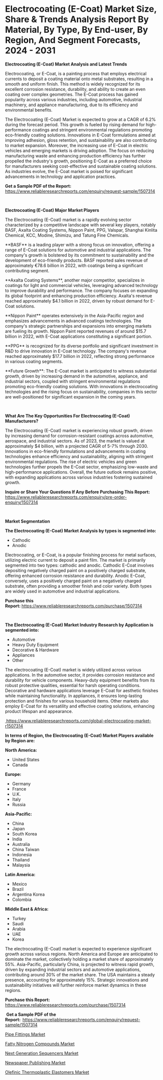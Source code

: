 <p><h1>Electrocoating (E-Coat) Market Size, Share & Trends Analysis Report By Material, By Type, By End-user, By Region, And Segment Forecasts, 2024 - 2031</h1></p><p><strong>Electrocoating (E-Coat) Market Analysis and Latest Trends</strong></p>
<p><p>Electrocoating, or E-Coat, is a painting process that employs electrical currents to deposit a coating material onto metal substrates, resulting in a smooth and uniform finish. This method is widely recognized for its excellent corrosion resistance, durability, and ability to create an even coating over complex geometries. The E-Coat process has gained popularity across various industries, including automotive, industrial machinery, and appliance manufacturing, due to its efficiency and environmental benefits.</p><p>The Electrocoating (E-Coat) Market is expected to grow at a CAGR of 6.2% during the forecast period. This growth is fueled by rising demand for high-performance coatings and stringent environmental regulations promoting eco-friendly coating solutions. Innovations in E-Coat formulations aimed at improving adhesion, gloss retention, and sustainability are also contributing to market expansion. Moreover, the increasing use of E-Coat in electric vehicles and emerging markets is driving adoption. The focus on reducing manufacturing waste and enhancing production efficiency has further propelled the industry's growth, positioning E-Coat as a preferred choice for manufacturers seeking cost-effective and sustainable coating solutions. As industries evolve, the E-Coat market is poised for significant advancements in technology and application practices.</p></p>
<p><strong>Get a Sample PDF of the Report:&nbsp;</strong> <a href="https://www.reliableresearchreports.com/enquiry/request-sample/1507314?utm_campaign=123&utm_medium=2&utm_source=Github&utm_content=ia&utm_term=18112024&utm_id=electrocoating-e-coat">https://www.reliableresearchreports.com/enquiry/request-sample/1507314</a></p>
<p>&nbsp;</p>
<p><strong>Electrocoating (E-Coat) Major Market Players</strong></p>
<p><p>The Electrocoating (E-Coat) market is a rapidly evolving sector characterized by a competitive landscape with several key players, notably BASF, Axalta Coating Systems, Nippon Paint, PPG, Valspar, Shanghai Kinlita Chemical, KCC, Modine, Shimizu, and Tatung Fine Chemicals. </p><p>**BASF** is a leading player with a strong focus on innovation, offering a range of E-Coat solutions for automotive and industrial applications. The company's growth is bolstered by its commitment to sustainability and the development of eco-friendly products. BASF reported sales revenue of approximately €78.6 billion in 2022, with coatings being a significant contributing segment.</p><p>**Axalta Coating Systems**, another major competitor, specializes in coatings for light and commercial vehicles, leveraging advanced technology to improve durability and performance. The company focuses on expanding its global footprint and enhancing production efficiency. Axalta's revenue reached approximately $4.1 billion in 2022, driven by robust demand for E-Coat solutions.</p><p>**Nippon Paint** operates extensively in the Asia-Pacific region and emphasizes advancements in advanced coatings technologies. The company's strategic partnerships and expansions into emerging markets are fueling its growth. Nippon Paint reported revenues of around $15.7 billion in 2022, with E-Coat applications constituting a significant portion.</p><p>**PPG** is recognized for its diverse portfolio and significant investment in R&D to drive innovation in E-Coat technology. The company's revenue reached approximately $17.7 billion in 2022, reflecting strong performance in various coating segments.</p><p>**Future Growth**: The E-Coat market is anticipated to witness substantial growth, driven by increasing demand in the automotive, appliance, and industrial sectors, coupled with stringent environmental regulations promoting eco-friendly coating solutions. With innovations in electrocoating technologies and the rising focus on sustainability, companies in this sector are well-positioned for significant expansion in the coming years.</p></p>
<p>&nbsp;</p>
<p><strong>What Are The Key Opportunities For Electrocoating (E-Coat) Manufacturers?</strong></p>
<p><p>The Electrocoating (E-Coat) market is experiencing robust growth, driven by increasing demand for corrosion-resistant coatings across automotive, aerospace, and industrial sectors. As of 2023, the market is valued at approximately $4 billion, with a projected CAGR of 5-7% through 2030. Innovations in eco-friendly formulations and advancements in coating technologies enhance efficiency and sustainability, aligning with stringent environmental regulations. The rise of electric vehicles and green technologies further propels the E-Coat sector, emphasizing low-waste and high-performance applications. Overall, the future outlook remains positive, with expanding applications across various industries fostering sustained growth.</p></p>
<p><strong>Inquire or Share Your Questions If Any Before Purchasing This Report:</strong> <a href="https://www.reliableresearchreports.com/enquiry/pre-order-enquiry/1507314?utm_campaign=123&utm_medium=2&utm_source=Github&utm_content=ia&utm_term=18112024&utm_id=electrocoating-e-coat">https://www.reliableresearchreports.com/enquiry/pre-order-enquiry/1507314</a></p>
<p>&nbsp;</p>
<p><strong>Market Segmentation</strong></p>
<p><strong>The Electrocoating (E-Coat) Market Analysis by types is segmented into:</strong></p>
<p><ul><li>Cathodic</li><li>Anodic</li></ul></p>
<p><p>Electrocoating, or E-Coat, is a popular finishing process for metal surfaces, utilizing electric current to deposit a paint film. The market is primarily segmented into two types: cathodic and anodic. Cathodic E-Coat involves depositing negatively charged paint on a positively charged substrate, offering enhanced corrosion resistance and durability. Anodic E-Coat, conversely, uses a positively charged paint on a negatively charged substrate, often providing a smoother finish and color variety. Both types are widely used in automotive and industrial applications.</p></p>
<p><strong>Purchase this Report:&nbsp;</strong><a href="https://www.reliableresearchreports.com/purchase/1507314?utm_campaign=123&utm_medium=2&utm_source=Github&utm_content=ia&utm_term=18112024&utm_id=electrocoating-e-coat">https://www.reliableresearchreports.com/purchase/1507314</a></p>
<p>&nbsp;</p>
<p><strong>The Electrocoating (E-Coat) Market Industry Research by Application is segmented into:</strong></p>
<p><ul><li>Automotive</li><li>Heavy Duty Equipment</li><li>Decorative & Hardware</li><li>Appliances</li><li>Other</li></ul></p>
<p><p>The electrocoating (E-Coat) market is widely utilized across various applications. In the automotive sector, it provides corrosion resistance and durability for vehicle components. Heavy-duty equipment benefits from its robust protective qualities, essential for harsh operating conditions. Decorative and hardware applications leverage E-Coat for aesthetic finishes while maintaining functionality. In appliances, it ensures long-lasting protection and finishes for various household items. Other markets also employ E-Coat for its versatility and effective coating solutions, enhancing product lifespan and appearance.</p></p>
<p><a href="https://www.reliableresearchreports.com/global-electrocoating-market-r1507314?utm_campaign=123&utm_medium=2&utm_source=Github&utm_content=ia&utm_term=18112024&utm_id=electrocoating-e-coat">&nbsp;https://www.reliableresearchreports.com/global-electrocoating-market-r1507314</a></p>
<p><strong>In terms of Region, the Electrocoating (E-Coat) Market Players available by Region are:</strong></p>
<p>
    <p> <strong> North America: </strong>
        <ul>
            <li>United States</li>
            <li>Canada</li>
        </ul>
        </p> 
    <p> <strong> Europe: </strong>
        <ul>
            <li>Germany</li>
            <li>France</li>
            <li>U.K.</li>
            <li>Italy</li>
            <li>Russia</li>
        </ul>
        </p> 
    <p> <strong> Asia-Pacific: </strong>
        <ul>
            <li>China</li>
            <li>Japan</li>
            <li>South Korea</li>
            <li>India</li>
            <li>Australia</li>
            <li>China Taiwan</li>
            <li>Indonesia</li>
            <li>Thailand</li>
            <li>Malaysia</li>
        </ul>
        </p> 
    <p> <strong> Latin America: </strong>
        <ul>
            <li>Mexico</li>
            <li>Brazil</li>
            <li>Argentina Korea</li>
            <li>Colombia</li>
        </ul>
        </p> 
    <p> <strong> Middle East & Africa: </strong>
        <ul>
            <li>Turkey</li>
            <li>Saudi</li>
            <li>Arabia</li>
            <li>UAE</li>
            <li>Korea</li>
        </ul>
    </p>
    </p>
<p><p>The electrocoating (E-Coat) market is expected to experience significant growth across various regions. North America and Europe are anticipated to dominate the market, collectively holding a market share of approximately 55%. Asia-Pacific, particularly China, is projected to witness rapid growth, driven by expanding industrial sectors and automotive applications, contributing around 30% of the market share. The USA maintains a steady presence, accounting for approximately 15%. Strategic innovations and sustainability initiatives will further reinforce market dynamics in these regions.</p></p>
<p><strong>Purchase this Report: </strong><a href="https://www.reliableresearchreports.com/purchase/1507314?utm_campaign=123&utm_medium=2&utm_source=Github&utm_content=ia&utm_term=18112024&utm_id=electrocoating-e-coat">https://www.reliableresearchreports.com/purchase/1507314</a></p>
<p>&nbsp;<strong>Get a Sample PDF of the Report:&nbsp;&nbsp;</strong><a href="https://www.reliableresearchreports.com/enquiry/request-sample/1507314?utm_campaign=123&utm_medium=2&utm_source=Github&utm_content=ia&utm_term=18112024&utm_id=electrocoating-e-coat">https://www.reliableresearchreports.com/enquiry/request-sample/1507314</a></p>
<p><strong></strong></p>
<p><p><a href="https://www.linkedin.com/pulse/pipe-fittings-market-maturity-analysis-regional-disparities-0jwec?utm_campaign=123&utm_medium=2&utm_source=Github&utm_content=ia&utm_term=18112024&utm_id=electrocoating-e-coat">Pipe Fittings Market</a></p><p><a href="https://github.com/luckyshygirl/Market-Research-Report-List-6/blob/main/fatty-nitrogen-compounds-market.md?utm_campaign=123&utm_medium=2&utm_source=Github&utm_content=ia&utm_term=18112024&utm_id=electrocoating-e-coat">Fatty Nitrogen Compounds Market</a></p><p><a href="https://issuu.com/reportprime-2/docs/next-generation-sequencers-market-s_5e6811355b5b7c?utm_campaign=123&utm_medium=2&utm_source=Github&utm_content=ia&utm_term=18112024&utm_id=electrocoating-e-coat">Next Generation Sequencers Market</a></p><p><a href="https://issuu.com/reportprime-2/docs/newspaper-publishing-market-size-20_89c619a35de8b0?utm_campaign=123&utm_medium=2&utm_source=Github&utm_content=ia&utm_term=18112024&utm_id=electrocoating-e-coat">Newspaper Publishing Market</a></p><p><a href="https://github.com/petbigbeepjn/Market-Research-Report-List-1/blob/main/olefinic-thermoplastic-elastomers-market.md?utm_campaign=123&utm_medium=2&utm_source=Github&utm_content=ia&utm_term=18112024&utm_id=electrocoating-e-coat">Olefinic Thermoplastic Elastomers Market</a></p></p>